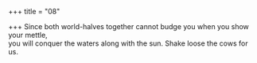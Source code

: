 +++
title = "08"

+++
Since both world-halves together cannot budge you when you show  your mettle,  
you will conquer the waters along with the sun. Shake loose the cows  for us.  